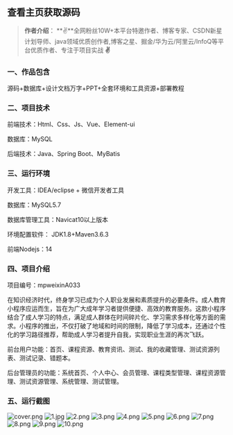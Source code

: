  
## 查看主页获取源码

> **作者介绍**： **✌**全网粉丝10W+本平台特邀作者、博客专家、CSDN新星计划导师、java领域优质创作者,博客之星、掘金/华为云/阿里云/InfoQ等平台优质作者、专注于项目实战 **✌**

  

### 一、作品包含

源码+数据库+设计文档万字+PPT+全套环境和工具资源+部署教程

### 二、项目技术

前端技术：Html、Css、Js、Vue、Element-ui

数据库：MySQL

后端技术：Java、Spring Boot、MyBatis

  

### 三、运行环境

开发工具：IDEA/eclipse + 微信开发者工具

数据库：MySQL5.7

数据库管理工具：Navicat10以上版本

环境配置软件： JDK1.8+Maven3.6.3

前端Nodejs：14


### 四、项目介绍
项目编号：mpweixinA033

在知识经济时代，终身学习已成为个人职业发展和素质提升的必要条件。成人教育小程序应运而生，旨在为广大成年学习者提供便捷、高效的教育服务。这款小程序结合了成人学习的特点，满足成人群体在时间碎片化、学习需求多样化等方面的需求。小程序的推出，不仅打破了地域和时间的限制，降低了学习成本，还通过个性化的学习路径推荐，帮助成人学习者提升自我，实现职业生涯的再次飞跃。

前台用户功能：首页、课程资源、教育资讯、测试、我的收藏管理、测试资源列表、测试记录、错题本。

后台管理员的功能：系统首页、个人中心、会员管理、课程类型管理、课程资源管理、测试资源管理、系统管理、测试管理。

### 五、运行截图

![cover.png](./cover.png)
![1.jpg](./1.jpg)
![2.png](./2.png)
![3.png](./3.png)
![4.png](./4.png)
![5.png](./5.png)
![6.png](./6.png)
![7.png](./7.png)
![8.png](./8.png)
![9.png](./9.png)
![10.png](./10.png)




  
